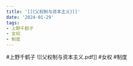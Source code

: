 ```yaml
---
title: '[[《父权制与资本主义》]]'
date: '2024-01-29'
tags:
- 上野千鹤子
- 女权
- 制度
---
```

#上野千鹤子
![[父权制与资本主义.pdf]]
#女权 #制度
